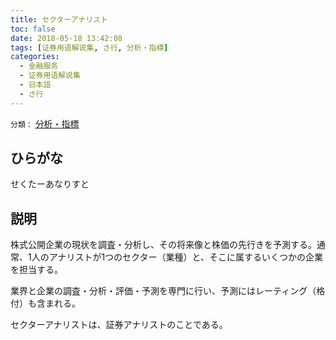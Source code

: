 ```yaml
---
title: セクターアナリスト
toc: false
date: 2018-05-18 13:42:08
tags: [证券用语解说集, さ行, 分析・指標]
categories:
  - 金融服务
  - 证券用语解说集
  - 日本語
  - さ行
---
```


`分類：` [分析・指標](/tags/分析・指標/)

## ひらがな

せくたーあなりすと

## 説明

株式公開企業の現状を調査・分析し、その将来像と株価の先行きを予測する。通常、1人のアナリストが1つのセクター（業種）と、そこに属するいくつかの企業を担当する。

業界と企業の調査・分析・評価・予測を専門に行い、予測にはレーティング（格付）も含まれる。

セクターアナリストは、証券アナリストのことである。
